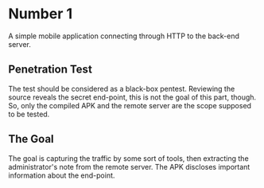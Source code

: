 # Number 1

A simple mobile application connecting through HTTP to the back-end server.

## Penetration Test
The test should be considered as a black-box pentest. Reviewing the source reveals the secret end-point, this is not the goal of this part, though. So, only the compiled APK and the remote server are the scope supposed to be tested.

## The Goal
The goal is capturing the traffic by some sort of tools, then extracting the administrator's note from the remote server. The APK discloses important information about the end-point.
